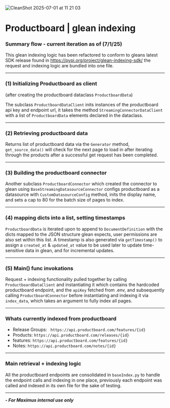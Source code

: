 
  ![CleanShot 2025-07-01 at 11 21 03](https://github.com/user-attachments/assets/c8b64c12-b072-4192-b8a5-eb7e04da10d6)

  # Productboard | glean indexing #
  
  ### Summary flow - current iteration as of (7/1/25) ###

  This glean indexing logic has been refactored to conform to gleans latest SDK release found in https://pypi.org/project/glean-indexing-sdk/
  the request and indexing logic are bundled into one file.
  ___
  ### (1) Initializing Productboard as client ###
  (after creating the productboard dataclass `ProductboardData`)
  
  The subclass `ProductboardDataClient` inits instances of the productboard api key and endpoint url, it takes the method `StreamingConnectorDataClient` with a list of `ProductboardData` elements declared in the dataclass.
  ___
  ### (2) Retrieving productboard data ###
  Returns list of productboard data via the `Generator` method, `get_source_data()` will check for the next page to load in after iterating through the products after a successful get request has been completed.
  ___
  ### (3) Building the productboard connector ###
  Another subclass `ProductboardConnector` which created the connector to glean using `BaseStreamingDatasourceConnector` configs productboard as a datasource with `CustomDatasourceConfig` method, inits the display name, and sets a cap to 80 for the batch size of pages to index.
  ___
   ### (4) mapping dicts into a list, setting timestamps ###
   `ProductboardData` is iterated upon to append to `DocumentDefinition` with the dicts mapped to the JSON structure glean expects, user permissions are also set within this list.
    A timestamp is also generated via `getTimestamp()` to assign a `created_at` & `updated_at` value to be used later to update time-sensitive data in glean, and for incremental updates.
  ___
   ### (5) Main() func invokations ###
   Request + indexing functionality pulled together by calling `ProductboardDataClient` and instantiating it which contains the hardcoded productboard endpoint, and the `apiKey` fetched from .env,
   and subsequently calling `ProductboardConnector` before instantiating and indexing it via `index_data`, which takes an argument to fully index all pages.
***
### Whats currently indexed from productboard ###
- Release Groups: `
https://api.productboard.com/features/{id}`
- Products: `https://api.productboard.com/releases/{id}`
- features: `https://api.productboard.com/features/{id}`
- Notes: `https://api.productboard.com/notes/{id}`

***
### Main retrieval + indexing logic ###
All the productboard endpoints are consolidated in `baseIndex.py` to handle the endpoint calls and indexing in one place, previously each endpoint was called and indexed in its own file for the sake of testing.
***
***- For Maximus internal use only***
